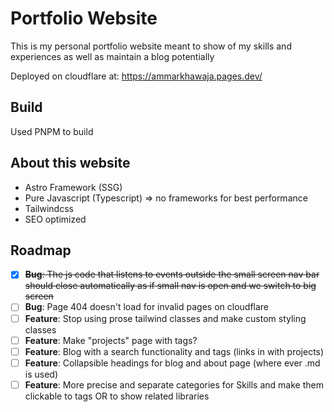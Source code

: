 # Portfolio Website

This is my personal portfolio website meant to show of my skills and experiences as well as maintain a blog potentially

Deployed on cloudflare at: https://ammarkhawaja.pages.dev/

## Build

Used PNPM to build

## About this website

- Astro Framework (SSG)
- Pure Javascript (Typescript) => no frameworks for best performance
- Tailwindcss
- SEO optimized

## Roadmap

- [x] ~~**Bug**: The js code that listens to events outside the small screen nav bar should close automatically as if small nav is open and we switch to big screen~~
- [ ] **Bug**: Page 404 doesn't load for invalid pages on cloudflare
- [ ] **Feature**: Stop using prose tailwind classes and make custom styling classes
- [ ] **Feature**: Make "projects" page with tags?
- [ ] **Feature**: Blog with a search functionality and tags (links in with projects)
- [ ] **Feature**: Collapsible headings for blog and about page (where ever .md is used)
- [ ] **Feature**: More precise and separate categories for Skills and make them clickable to tags OR to show related libraries
